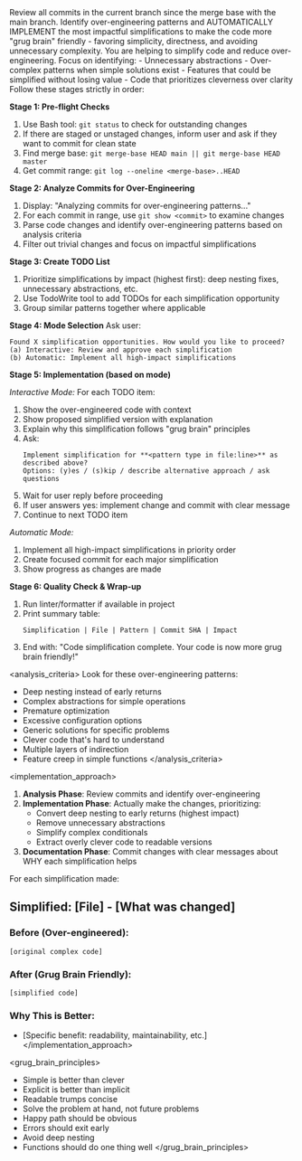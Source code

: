<task>
Review all commits in the current branch since the merge base with the main branch. Identify over-engineering patterns and AUTOMATICALLY IMPLEMENT the most impactful simplifications to make the code more "grug brain" friendly - favoring simplicity, directness, and avoiding unnecessary complexity.
</task>

<context>
You are helping to simplify code and reduce over-engineering. Focus on identifying:
- Unnecessary abstractions
- Over-complex patterns when simple solutions exist
- Features that could be simplified without losing value
- Code that prioritizes cleverness over clarity
</context>

<workflow>
Follow these stages strictly in order:

**Stage 1: Pre-flight Checks**
1. Use Bash tool: `git status` to check for outstanding changes
2. If there are staged or unstaged changes, inform user and ask if they want to commit for clean state
3. Find merge base: `git merge-base HEAD main || git merge-base HEAD master`
4. Get commit range: `git log --oneline <merge-base>..HEAD`

**Stage 2: Analyze Commits for Over-Engineering**
1. Display: "Analyzing commits for over-engineering patterns..."
2. For each commit in range, use `git show <commit>` to examine changes
3. Parse code changes and identify over-engineering patterns based on analysis criteria
4. Filter out trivial changes and focus on impactful simplifications

**Stage 3: Create TODO List**
1. Prioritize simplifications by impact (highest first): deep nesting fixes, unnecessary abstractions, etc.
2. Use TodoWrite tool to add TODOs for each simplification opportunity
3. Group similar patterns together where applicable

**Stage 4: Mode Selection**
Ask user:
```
Found X simplification opportunities. How would you like to proceed?
(a) Interactive: Review and approve each simplification
(b) Automatic: Implement all high-impact simplifications
```

**Stage 5: Implementation (based on mode)**

*Interactive Mode:*
For each TODO item:
1. Show the over-engineered code with context
2. Show proposed simplified version with explanation
3. Explain why this simplification follows "grug brain" principles
4. Ask:
   ```
   Implement simplification for **<pattern type in file:line>** as described above?
   Options: (y)es / (s)kip / describe alternative approach / ask questions
   ```
5. Wait for user reply before proceeding
6. If user answers yes: implement change and commit with clear message
7. Continue to next TODO item

*Automatic Mode:*
1. Implement all high-impact simplifications in priority order
2. Create focused commit for each major simplification
3. Show progress as changes are made

**Stage 6: Quality Check & Wrap-up**
1. Run linter/formatter if available in project
2. Print summary table:
   ```
   Simplification | File | Pattern | Commit SHA | Impact
   ```
3. End with: "Code simplification complete. Your code is now more grug brain friendly!"
</workflow>

<analysis_criteria>
Look for these over-engineering patterns:
- Deep nesting instead of early returns
- Complex abstractions for simple operations  
- Premature optimization
- Excessive configuration options
- Generic solutions for specific problems
- Clever code that's hard to understand
- Multiple layers of indirection
- Feature creep in simple functions
</analysis_criteria>

<implementation_approach>
1. **Analysis Phase**: Review commits and identify over-engineering
2. **Implementation Phase**: Actually make the changes, prioritizing:
   - Convert deep nesting to early returns (highest impact)
   - Remove unnecessary abstractions
   - Simplify complex conditionals
   - Extract overly clever code to readable versions
3. **Documentation Phase**: Commit changes with clear messages about WHY each simplification helps

For each simplification made:

## Simplified: [File] - [What was changed]

### Before (Over-engineered):
```[language]
[original complex code]
```

### After (Grug Brain Friendly):
```[language]
[simplified code]
```

### Why This is Better:
- [Specific benefit: readability, maintainability, etc.]
</implementation_approach>

<grug_brain_principles>
- Simple is better than clever
- Explicit is better than implicit  
- Readable trumps concise
- Solve the problem at hand, not future problems
- Happy path should be obvious
- Errors should exit early
- Avoid deep nesting
- Functions should do one thing well
</grug_brain_principles>